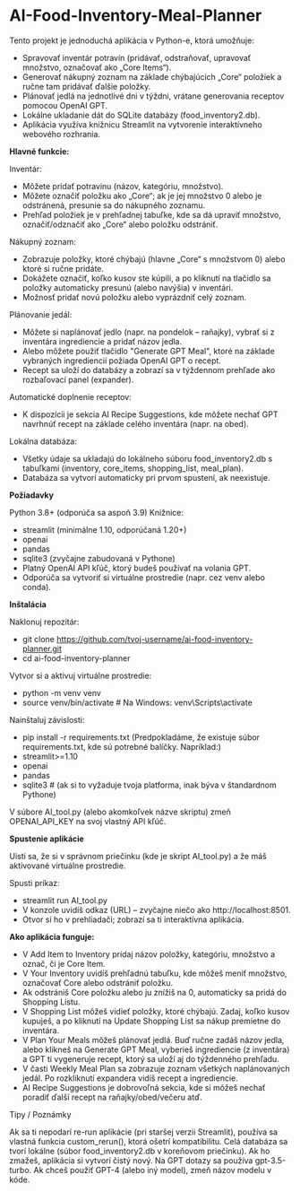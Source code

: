 # AI-Food-Inventory-Meal-Planner

Tento projekt je jednoduchá aplikácia v Python-e, ktorá umožňuje:

 - Spravovať inventár potravín (pridávať, odstraňovať, upravovať množstvo, označovať ako „Core Items“).
 - Generovať nákupný zoznam na základe chýbajúcich „Core“ položiek a ručne tam pridávať ďalšie položky.
 - Plánovať jedlá na jednotlivé dni v týždni, vrátane generovania receptov pomocou OpenAI GPT.
 - Lokálne ukladanie dát do SQLite databázy (food_inventory2.db).
 - Aplikácia využíva knižnicu Streamlit na vytvorenie interaktívneho webového rozhrania.

**Hlavné funkcie:**

Inventár:
 - Môžete pridať potravinu (názov, kategóriu, množstvo).
 - Môžete označiť položku ako „Core“; ak je jej množstvo 0 alebo je odstránená, presunie sa do nákupného zoznamu.
 - Prehľad položiek je v prehľadnej tabuľke, kde sa dá upraviť množstvo, označiť/odznačiť ako „Core“ alebo položku odstrániť.

Nákupný zoznam:
 - Zobrazuje položky, ktoré chýbajú (hlavne „Core“ s množstvom 0) alebo ktoré si ručne pridáte.
 - Dokážete označiť, koľko kusov ste kúpili, a po kliknutí na tlačidlo sa položky automaticky presunú (alebo navýšia) v inventári.
 - Možnosť pridať novú položku alebo vyprázdniť celý zoznam.
   
Plánovanie jedál:
 - Môžete si naplánovať jedlo (napr. na pondelok – raňajky), vybrať si z inventára ingrediencie a pridať názov jedla.
 - Alebo môžete použiť tlačidlo "Generate GPT Meal", ktoré na základe vybraných ingrediencií požiada OpenAI GPT o recept.
 - Recept sa uloží do databázy a zobrazí sa v týždennom prehľade ako rozbaľovací panel (expander).

Automatické doplnenie receptov:
 - K dispozícii je sekcia AI Recipe Suggestions, kde môžete nechať GPT navrhnúť recept na základe celého inventára (napr. na obed).
   
Lokálna databáza:
 - Všetky údaje sa ukladajú do lokálneho súboru food_inventory2.db s tabuľkami (inventory, core_items, shopping_list, meal_plan).
 - Databáza sa vytvorí automaticky pri prvom spustení, ak neexistuje.

**Požiadavky**

Python 3.8+ (odporúča sa aspoň 3.9)
Knižnice:
 - streamlit (minimálne 1.10, odporúčaná 1.20+)
 - openai
 - pandas
 - sqlite3 (zvyčajne zabudovaná v Pythone)
 - Platný OpenAI API kľúč, ktorý budeš používať na volania GPT.
 - Odporúča sa vytvoriť si virtuálne prostredie (napr. cez venv alebo conda).

**Inštalácia**

Naklonuj repozitár:
 - git clone https://github.com/tvoj-username/ai-food-inventory-planner.git
 - cd ai-food-inventory-planner
   
Vytvor si a aktivuj virtuálne prostredie:
 - python -m venv venv
 - source venv/bin/activate  # Na Windows: venv\Scripts\activate
   
Nainštaluj závislosti:
 - pip install -r requirements.txt
(Predpokladáme, že existuje súbor requirements.txt, kde sú potrebné balíčky. Napríklad:)
 - streamlit>=1.10
 - openai
 - pandas
 - sqlite3  # (ak si to vyžaduje tvoja platforma, inak býva v štandardnom Pythone)
   
V súbore AI_tool.py (alebo akomkoľvek názve skriptu) zmeň OPENAI_API_KEY na svoj vlastný API kľúč.

**Spustenie aplikácie**

Uisti sa, že si v správnom priečinku (kde je skript AI_tool.py) a že máš aktivované virtuálne prostredie.

Spusti príkaz:
 - streamlit run AI_tool.py
 - V konzole uvidíš odkaz (URL) – zvyčajne niečo ako http://localhost:8501.
 - Otvor si ho v prehliadači; zobrazí sa ti interaktívna aplikácia.

   
**Ako aplikácia funguje:**

 - V Add Item to Inventory pridaj názov položky, kategóriu, množstvo a označ, či je Core Item.
 - V Your Inventory uvidíš prehľadnú tabuľku, kde môžeš meniť množstvo, označovať Core alebo odstrániť položku.
 - Ak odstrániš Core položku alebo ju znížiš na 0, automaticky sa pridá do Shopping Listu.
 - V Shopping List môžeš vidieť položky, ktoré chýbajú. Zadaj, koľko kusov kupuješ, a po kliknutí na Update Shopping List sa nákup premietne do inventára.
 - V Plan Your Meals môžeš plánovať jedlá. Buď ručne zadáš názov jedla, alebo klikneš na Generate GPT Meal, vyberieš ingrediencie (z inventára) a GPT ti vygeneruje recept, ktorý sa uloží aj do týždenného prehľadu.
 - V časti Weekly Meal Plan sa zobrazuje zoznam všetkých naplánovaných jedál. Po rozkliknutí expandera vidíš recept a ingrediencie.
 - AI Recipe Suggestions je dobrovoľná sekcia, kde si môžeš nechať poradiť ďalší recept na raňajky/obed/večeru atď.

Tipy / Poznámky

Ak sa ti nepodarí re-run aplikácie (pri staršej verzii Streamlit), používa sa vlastná funkcia custom_rerun(), ktorá ošetrí kompatibilitu.
Celá databáza sa tvorí lokálne (súbor food_inventory2.db v koreňovom priečinku). Ak ho zmažeš, aplikácia si vytvorí čistý nový.
Na GPT dotazy sa používa gpt-3.5-turbo. Ak chceš použiť GPT-4 (alebo iný model), zmeň názov modelu v kóde.
